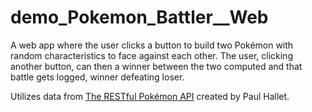 # demo_Pokemon_Battler__Web

A web app where the user clicks a button to build two Pokémon with random characteristics to face against each other. The user, clicking another button, can then a winner between the two computed and that battle gets logged, winner defeating loser. 

Utilizes data from [The RESTful Pokémon API](https://pokeapi.co/) created by Paul Hallet.
<!---
Features:

Fetch API utilization
Jokes are prevented from appearing again until all jokes have been drawn once
Css styling
Joke categories handling
--->
